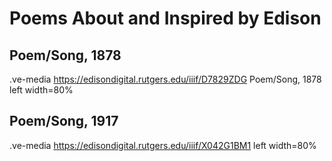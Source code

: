 # Poems About and Inspired by Edison

##  Poem/Song, 1878

.ve-media https://edisondigital.rutgers.edu/iiif/D7829ZDG Poem/Song, 1878 left width=80%

##  Poem/Song, 1917

.ve-media https://edisondigital.rutgers.edu/iiif/X042G1BM1 left width=80%